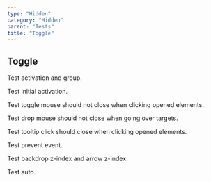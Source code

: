 ```yaml
---
type: "Hidden"
category: "Hidden"
parent: "Tests"
title: "Toggle"
---
```


## Toggle

Test activation and group.

<demo>
  <demovanilla src="vanilla/components/core/toggle/usage-self">
  </demovanilla>
  <demovanilla src="vanilla/components/core/toggle/usage-unique">
  </demovanilla>
  <demovanilla src="vanilla/components/core/toggle/usage-unique-groupelements">
  </demovanilla>
  <demovanilla src="vanilla/components/core/toggle/usage-multiple-group">
  </demovanilla>
  <demovanilla src="vanilla/components/core/toggle/usage-multiple-groupelements">
  </demovanilla>
</demo>

Test initial activation.

<demo>
  <demovanilla src="vanilla/components/core/toggle/class">
  </demovanilla>
</demo>

Test toggle mouse should not close when clicking opened elements.

Test drop mouse should not close when going over targets.

Test tooltip click should close when clicking opened elements.

<demo>
  <demovanilla src="vanilla/components/core/toggle/event">
  </demovanilla>
  <demovanilla src="vanilla/components/core/drop/event">
  </demovanilla>
  <demovanilla src="vanilla/components/core/tooltip/event">
  </demovanilla>
</demo>

Test prevent event.

<demo>
  <demovanilla src="vanilla/components/core/toggle/prevent-event">
  </demovanilla>
  <demovanilla src="vanilla/components/core/toggle/prevent-event-hover">
  </demovanilla>
</demo>

Test backdrop z-index and arrow z-index.

<demo>
  <demovanilla src="vanilla/components/core/drop/backdrop">
  </demovanilla>
  <demovanilla src="vanilla/components/core/tooltip/backdrop">
  </demovanilla>
</demo>

Test auto.

<demo>
  <demovanilla src="vanilla/components/core/toggle/auto">
  </demovanilla>
</demo>
